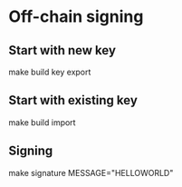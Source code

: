 # Off-chain signing

## Start with new key
make build key export

## Start with existing key
make build import

## Signing
make signature MESSAGE="HELLOWORLD"
